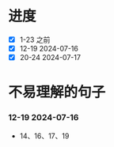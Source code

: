 # 进度
- [x] 1-23 之前
- [x] 12-19 2024-07-16
- [x] 20-24 2024-07-17

# 不易理解的句子

### 12-19 2024-07-16

- 14、16、17、19
